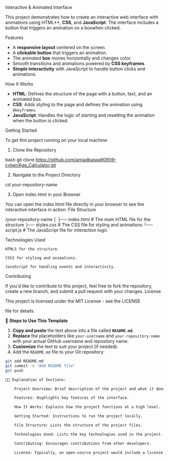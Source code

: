  Interactive & Animated Interface

This project demonstrates how to create an interactive web interface with animations using HTML**, **CSS**, and **JavaScript**. 
The interface includes a button that triggers an animation on a boxwhen clicked.

 Features

- A **responsive layout** centered on the screen.
- A **clickable button** that triggers an animation.
- The animated **box** moves horizontally and changes color.
- Smooth transitions and animations powered by **CSS keyframes**.
- **Simple interactivity** with JavaScript to handle button clicks and animations.

 How It Works

- **HTML**: Defines the structure of the page with a button, text, and an animated box.
- **CSS**: Adds styling to the page and defines the animation using `@keyframes`.
- **JavaScript**: Handles the logic of starting and resetting the animation when the button is clicked.

 Getting Started

To get this project running on your local machine:

 1. Clone the Repository

bash
git clone https://github.com/amjadbajwa90909-cyber/Age_Calculator.git

2. Navigate to the Project Directory

cd your-repository-name

3. Open index.html in your Browser

You can open the index.html file directly in your browser to see the interactive interface in action.
File Structure

/your-repository-name
│
├── index.html        # The main HTML file for the structure
├── styles.css        # The CSS file for styling and animations
└── script.js         # The JavaScript file for interaction logic

Technologies Used

    HTML5 for the structure.

    CSS3 for styling and animations.

    JavaScript for handling events and interactivity.

Contributing

If you'd like to contribute to this project, feel free to fork the repository, create a new branch, and submit a pull request with your changes.
License

This project is licensed under the MIT License - see the LICENSE

file for details.



🚀 **Steps to Use This Template**

1. **Copy and paste** the text above into a file called **`README.md`**.
2. **Replace** the placeholders like `your-username` and `your-repository-name` with your actual GitHub username and repository name.
3. **Customize** the text to suit your project (if needed).
4. Add the `README.md` file to your Git repository:

```bash
git add README.md
git commit -m "Add README file"
git push

🧑‍💻 Explanation of Sections:

    Project Overview: Brief description of the project and what it does.

    Features: Highlights key features of the interface.

    How It Works: Explains how the project functions at a high level.

    Getting Started: Instructions to run the project locally.

    File Structure: Lists the structure of the project files.

    Technologies Used: Lists the key technologies used in the project.

    Contributing: Encourages contributions from other developers.

    License: Typically, an open-source project would include a license section.
